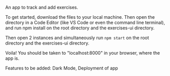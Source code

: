 An app to track and add exercises.

To get started, download the files to your local machine. Then open the directory in a Code Editor (like VS Code or even the command line terminal), and run npm install on the root directory and the exercises-ui directory.

Then open 2 instances and simultaneously run `npm start` on the root directory and the exercises-ui directory.

Voila! You should be taken to "localhost:8000" in your browser, where the app is. 

Features to be added: Dark Mode, Deployment of app
